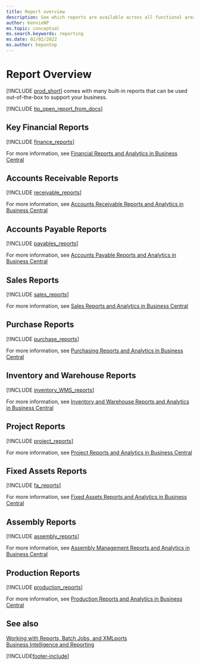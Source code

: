 ```yaml
---
title: Report overview
description: See which reports are available across all functional areas of the standard version of Business Central so that you can keep track of your business.
author: KennieNP
ms.topic: conceptual
ms.search.keywords: reporting
ms.date: 02/02/2022
ms.author: kepontop
---
```

# Report Overview

[!INCLUDE [prod_short](includes/prod_short.md)] comes with many built-in reports that can be used out-of-the-box to support your business.  

[!INCLUDE [tip_open_report_from_docs](includes/tip-open-report-from-docs.md)]

## Key Financial Reports

[!INCLUDE [finance_reports](includes/finance-reports-include.md)]

For more information, see [Financial Reports and Analytics in Business Central](finance-reports.md)

## Accounts Receivable Reports

[!INCLUDE [receivable_reports](includes/receivable-reports-include.md)]

For more information, see [Accounts Receivable Reports and Analytics in Business Central](receivables-reports.md)

## Accounts Payable Reports

[!INCLUDE [payables_reports](includes/payables-reports-include.md)]

For more information, see [Accounts Payable Reports and Analytics in Business Central](payables-reports.md)

## Sales Reports

[!INCLUDE [sales_reports](includes/sales-reports-include.md)]

For more information, see [Sales Reports and Analytics in Business Central](sales-reports.md)

## Purchase Reports

[!INCLUDE [purchase_reports](includes/purchase-reports-include.md)]

For more information, see [Purchasing Reports and Analytics in Business Central](purchase-reports.md)

## Inventory and Warehouse Reports

[!INCLUDE [inventory_WMS_reports](includes/inventory-WMS-reports-include.md)]

For more information, see [Inventory and Warehouse Reports and Analytics in Business Central](inventory-wms-reports.md)

## Project Reports

[!INCLUDE [project_reports](includes/project-reports-include.md)]

For more information, see [Project Reports and Analytics in Business Central](project-reports.md)

## Fixed Assets Reports

[!INCLUDE [fa_reports](includes/fa-reports-include.md)]

For more information, see [Fixed Assets Reports and Analytics in Business Central](fa-reports.md)

## Assembly Reports

[!INCLUDE [assembly_reports](includes/assembly-reports-include.md)]

For more information, see [Assembly Management Reports and Analytics in Business Central](assembly-reports.md)

## Production Reports

[!INCLUDE [production_reports](includes/production-reports-include.md)]

For more information, see [Production Reports and Analytics in Business Central](production-reports.md)

## See also 

[Working with Reports, Batch Jobs, and XMLports](ui-work-report.md)  
[Business Intelligence and Reporting](reports-bi-reporting.md)  

[!INCLUDE[footer-include](includes/footer-banner.md)]
